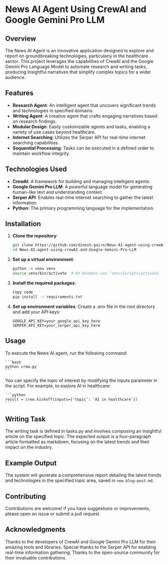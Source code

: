 # News AI Agent Using CrewAI and Google Gemini Pro LLM

## Overview

The News AI Agent is an innovative application designed to explore and report on groundbreaking technologies, particularly in the healthcare sector. This project leverages the capabilities of CrewAI and the Google Gemini Pro Language Model to automate research and writing tasks, producing insightful narratives that simplify complex topics for a wider audience.

## Features

- **Research Agent**: An intelligent agent that uncovers significant trends and technologies in specified domains.
- **Writing Agent**: A creative agent that crafts engaging narratives based on research findings.
- **Modular Design**: Easily customizable agents and tasks, enabling a variety of use cases beyond healthcare.
- **Internet Searching**: Utilizes the Serper API for real-time internet searching capabilities.
- **Sequential Processing**: Tasks can be executed in a defined order to maintain workflow integrity.

## Technologies Used

- **CrewAI**: A framework for building and managing intelligent agents.
- **Google Gemini Pro LLM**: A powerful language model for generating human-like text and understanding context.
- **Serper API**: Enables real-time internet searching to gather the latest information.
- **Python**: The primary programming language for the implementation.

## Installation

1. **Clone the repository**:
   ```bash
   git clone https://github.com/dinesh-gaire/News-AI-agent-using-crewAI-and-Google-Gemini-Pro-LLM.git
   cd News-AI-agent-using-crewAI-and-Google-Gemini-Pro-LLM
    ```

2. **Set up a virtual environment**:

    ```bash
    python -m venv venv
    source venv/bin/activate  # On Windows use `venv\Scripts\activate`
    ```
3. **Install the required packages**:

    ```bash
    Copy code
    pip install -r requirements.txt
    ```
4. **Set up environment variables**: Create a .env file in the root directory and add your API keys:

    ```plaintext
    GOOGLE_API_KEY=your_google_api_key_here
    SERPER_API_KEY=your_serper_api_key_here
    ```
## Usage
To execute the News AI agent, run the following command:

    ```bash
    python crew.py
    ```
You can specify the topic of interest by modifying the inputs parameter in the script. For example, to explore AI in healthcare:

    ```python
    result = crew.kickoff(inputs={'topic': 'AI in healthcare'})
    ```
## Writing Task
The writing task is defined in tasks.py and involves composing an insightful article on the specified topic. The expected output is a four-paragraph article formatted as markdown, focusing on the latest trends and their impact on the industry.

## Example Output
The system will generate a comprehensive report detailing the latest trends and technologies in the specified topic area, saved in `new-blog-post.md`.

## Contributing
Contributions are welcome! If you have suggestions or improvements, please open an issue or submit a pull request.

## Acknowledgments
Thanks to the developers of CrewAI and Google Gemini Pro LLM for their amazing tools and libraries.
Special thanks to the Serper API for enabling real-time information gathering.
Thanks to the open-source community for their invaluable contributions.

